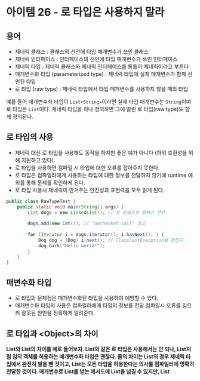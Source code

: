 # 아이템 26 - 로 타입은 사용하지 말라

## 용어

* 제네릭 클래스 : 클래스의 선언에 타입 매개변수가 쓰인 클래스
* 제네릭 인터페이스 : 인터페이스의 선언에 타입 매개변수가 쓰인 인터페이스
* 제네릭 타입 : 제네릭 클래스와 제네릭 인터페이스를 통틀어 제네릭이라고 부른다
* 매개변수화 타입 (parameterized type) : 제네릭 타입에 실제 매개변수가 함께 선언된 타입
* 로 타입 (raw type) : 제네릭 타입에서 타입 매개변수를 사용하지 않을 때의 타입

예를 들어 매개변수화 타입이 `List<String>`이라면 실제 타입 매개변수는 `String`이며 로 타입은 `List`이다.
제네릭 타입을 하나 정의하면 그에 딸린 로 타입(raw type)도 함께 정의된다.

## 로 타입의 사용

* 제네릭 대신 로 타입을 사용해도 동작을 하지만 좋은 예가 아니다 (하위 호환성을 위해 지원하고 있다).
* 로 타입을 사용하면 컴파일 시 타입에 대한 오류를 잡아주지 못한다.
* 로 타입은 컴파일러에게 사용하는 타입에 대한 정보를 전달하지 않기에 runtime 예외를 통해 문제를 확인하게 된다.
* 로 타입 사용시 제네릭이 안겨주는 안전성과 표현력을 모두 읽게 된다.

```java
public class RawTypeTest {
    public static void main(String[] args) {
        List dogs = new LinkedList(); // 로 타입으로 컬렉션 선언
        
        dogs.add(new Cat()); // "unchecked call" 경고
        
        for (Iterator i = dogs.iterator(); i.hasNext(); ) {
            Dog dog = (Dog) i.next(); // ClassCastExecption을 던진다.
            dog.bark("Hello world!");
        }
    }
}
```

## 매변수화 타입

* 로 타입의 문제점은 매개변수화된 타입을 사용하여 예방할 수 있다.
* 매개변수화 타입의 사용은 컴파일러에게 타입의 정보를 전달 컴파일시 오류를 일으켜 잘못된 원인을 정확하게 알려준다.

## 로 타입과 \<Object\>의 차이

**List와 List<Object>의 차이**를 예로 들어보자.
List와 같은 로 타입은 사용해서는 안 되나, List<Object>처럼 임의 객체를 허용하는 매개변수화 타입은 괜찮다.
둘의 차이는 List의 경우 제네릭 타입에서 완전히 발을 뺀 것이고, List<Object>는 모든 타입을 허용한다는 의사를 컴파일러에 명확히 전달한 것이다.
매개변수로 List를 받는 메서드에 List<String>을 넘길 수 있지만, List<Object>를 받는 메서드에는 넘길 수 없다. 이는 제네릭의 **하위 타입 규칙** 때문이다.
List<Object> 같은 매개변수화 타입을 사용할 때와 달리 List 같은 로 타입을 사용한다면 타입 안정성을 읽게 된다.

## 비한정적 와일드카드 타입(unbounded wildcard type)

제네릭 타입을 쓰고 싶지만 실제 타입 매개변수가 무엇인지 신경 쓰고 싶지 않을 때 물을표(?)를 사용하여 비한정적 와일드카드 타입으로 사용하라.
와일드카드를 사용하면 어떤 타입이라도 담을 수 있는 가장 범용적인 매개변수화 타입을 만들 수 있다.

## 로 타입과 비한정적 와일드카드의 차이

Set과 Set<?>의 차이를 예로 들어보자.
간단히 와일드카드 타입은 안전하고, 로 타입은 안전하지 않다.
로 타입 컬렉션에는 아무 원소나 넣을 수 있으니 타입 불변식을 훼손하기 쉽다.
Collectgion<?>에는 null외에는 어떤 원소를 넣을 수 없다. 다른 원소를 넣으려 하면 컴파일할 때 다음의 오류 메시지를 보게 될 것이다(컬렉션의 타입 불변식을 훼손하지 못하게 막은 것이다).

## 로 타입 사용의 예외

#### 1. class 리터럴에는 로 타입을 써야 한다. 

- 자바 명세는 class 리터럴에 매개변수화 타입을 사용하지 못하게 했다.
- List.class, String[].class. int.class는 허용하고 List<String>.class와 List<?>.class는 허용하지 않는다.

#### 2. instance of 연산자

- 런타임에는 제네릭 타입 정보가 지워지므로 instanceof 연산자는 비한정적 와일드카드 타입 이외의 매개변수화 타입에는 적용할 수 없다. 그렇기에 로 타입을 이용한다.
    ```java
    if (o instaceof Set) {
        Set<?> s = (Set<?>)o;
        ...
    }
    ```
    > o의 타입이 Set임을 확인한 다음 와일드카드 타입인 Set<?>로 형변환해야한다. 이는 검사 형변환(checked cast)이므로 컴파일러 경고가 뜨지 않는다.

### 정리
> 로 타입을 사용하면 런타임에 예외가 일어날 수 있으니 사용하면 안된다. 매개변수화 타입과 와일드카드 타입을 활용하도록 하자.